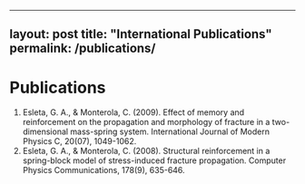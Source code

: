 --------------
layout: post
title: "International Publications"
permalink: /publications/
--------------

# Publications

1. Esleta, G. A., & Monterola, C. (2009). Effect of memory and reinforcement on the propagation and morphology of fracture in a two-dimensional mass-spring system. International Journal of Modern Physics C, 20(07), 1049-1062.
2. Esleta, G. A., & Monterola, C. (2008). Structural reinforcement in a spring-block model of stress-induced fracture propagation. Computer Physics Communications, 178(9), 635-646.


